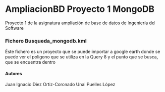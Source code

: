 # AmpliacionBD Proyecto 1 MongoDB
Proyecto 1 de la asignatura ampliación de base de datos de Ingeniería del Software

### Fichero Busqueda_mongodb.kml
Éste fichero es un proyecto que se puede importar a google earth donde se puede ver el poligono
que se utiliza en la Query 8 y el punto que se busca, que se encuentra dentro

#### Autores
Juan Ignacio Diez Ortiz-Coronado
Unai Puelles López